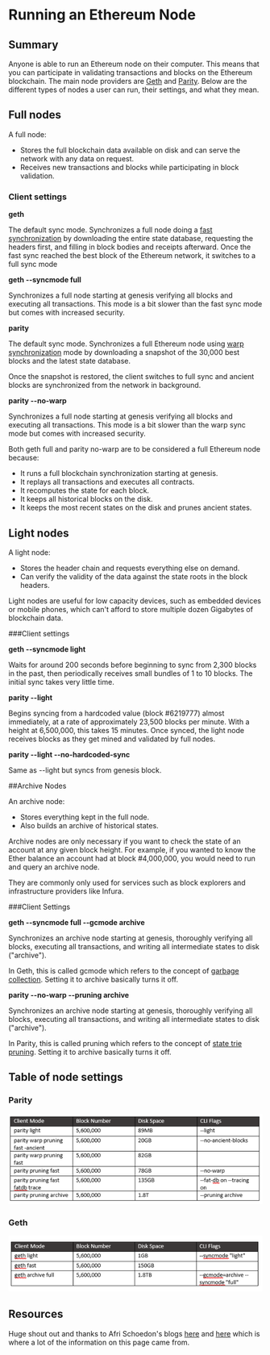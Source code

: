 # Running an Ethereum Node

## Summary

Anyone is able to run an Ethereum node on their computer. This means that you can participate in validating transactions and blocks on the Ethereum blockchain. The main node providers are [Geth](https://ethereum.github.io/go-ethereum/downloads/) and [Parity](https://github.com/paritytech/parity-ethereum/releases/tag/v2.0.6). Below are the different types of nodes a user can run, their settings, and what they mean.

## Full nodes

A full node: 

* Stores the full blockchain data available on disk and can serve the network with any data on request. 
* Receives new transactions and blocks while participating in block validation.

### Client settings

**geth**

The default sync mode. Synchronizes a full node doing a [fast synchronization](https://ethereum.stackexchange.com/questions/1161/what-is-geths-fast-sync-and-why-is-it-faster) by downloading the entire state database, requesting the headers first, and filling in block bodies and receipts afterward. Once the fast sync reached the best block of the Ethereum network, it switches to a full sync mode

**geth --syncmode full**

Synchronizes a full node starting at genesis verifying all blocks and executing all transactions. This mode is a bit slower than the fast sync mode but comes with increased security.

**parity**

The default sync mode. Synchronizes a full Ethereum node using [warp synchronization](https://ethereum.stackexchange.com/questions/9991/what-is-paritys-warp-sync-and-why-is-it-faster-than-geth-fast) mode by downloading a snapshot of the 30,000 best blocks and the latest state database.

Once the snapshot is restored, the client switches to full sync and ancient blocks are synchronized from the network in background.

**parity --no-warp**

Synchronizes a full node starting at genesis verifying all blocks and executing all transactions. This mode is a bit slower than the warp sync mode but comes with increased security.

Both geth full and parity no-warp are to be considered a full Ethereum node because:

* It runs a full blockchain synchronization starting at genesis.
* It replays all transactions and executes all contracts.
* It recomputes the state for each block.
* It keeps all historical blocks on the disk.
* It keeps the most recent states on the disk and prunes ancient states.

## Light nodes

A light node: 
	
* Stores the header chain and requests everything else on demand.
* Can verify the validity of the data against the state roots in the block headers. 

Light nodes are useful for low capacity devices, such as embedded devices or mobile phones, which can't afford to store multiple dozen Gigabytes of blockchain data.

###Client settings

**geth --syncmode light**

Waits for around 200 seconds before beginning to sync from 2,300 blocks in the past, then periodically receives small bundles of 1 to 10 blocks. The initial sync takes very little time.

**parity --light**

Begins syncing from a hardcoded value \(block \#6219777\) almost immediately, at a rate of approximately 23,500 blocks per minute. With a height at 6,500,000, this takes 15 minutes. Once synced, the light node receives blocks as they get mined and validated by full nodes.

**parity --light --no-hardcoded-sync**

Same as --light but syncs from genesis block.

##Archive Nodes

An archive node:

* Stores everything kept in the full node.
* Also builds an archive of historical states.

Archive nodes are only necessary if you want to check the state of an account at any given block height. For example, if you wanted to know the Ether balance an account had at block #4,000,000, you would need to run and query an archive node.

They are commonly only used for services such as block explorers and infrastructure providers like Infura.

###Client Settings

**geth --syncmode full --gcmode archive**

Synchronizes an archive node starting at genesis, thoroughly verifying all blocks, executing all transactions, and writing all intermediate states to disk ("archive").

In Geth, this is called gcmode which refers to the concept of [garbage collection](https://en.wikipedia.org/wiki/Garbage_collection_(computer_science)). Setting it to archive basically turns it off.

**parity --no-warp --pruning archive**

Synchronizes an archive node starting at genesis, thoroughly verifying all blocks, executing all transactions, and writing all intermediate states to disk ("archive").

In Parity, this is called pruning which refers to the concept of [state trie pruning](https://ethereum.stackexchange.com/questions/174/what-is-state-trie-pruning-and-how-does-it-work). Setting it to archive basically turns it off.


## Table of node settings

### Parity

![](../../.gitbook/assets/parity-modes.png)

### Geth

![](../../.gitbook/assets/geth-modes.png)


## Resources

Huge shout out and thanks to Afri Schoedon's blogs [here](https://dev.to/5chdn/ethereum-node-configuration-modes-cheat-sheet-25l8) and [here](https://dev.to/5chdn/the-ethereum-blockchain-size-will-not-exceed-1tb-anytime-soon-58a) which is where a lot of the information on this page came from.
